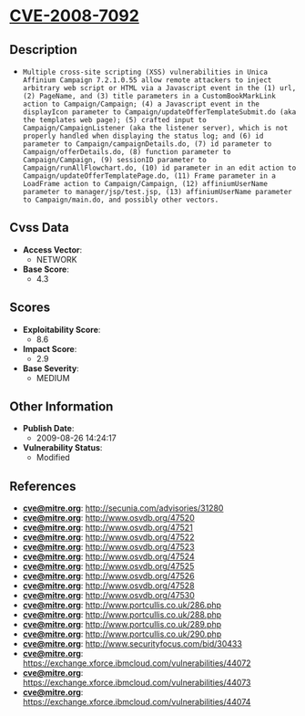 
# [CVE-2008-7092](https://cve.mitre.org/cgi-bin/cvename.cgi?name=CVE-2008-7092)

## Description

- `Multiple cross-site scripting (XSS) vulnerabilities in Unica Affinium Campaign 7.2.1.0.55 allow remote attackers to inject arbitrary web script or HTML via a Javascript event in the (1) url, (2) PageName, and (3) title parameters in a CustomBookMarkLink action to Campaign/Campaign; (4) a Javascript event in the displayIcon parameter to Campaign/updateOfferTemplateSubmit.do (aka the templates web page); (5) crafted input to Campaign/CampaignListener (aka the listener server), which is not properly handled when displaying the status log; and (6) id parameter to Campaign/campaignDetails.do, (7) id parameter to Campaign/offerDetails.do, (8) function parameter to Campaign/Campaign, (9) sessionID parameter to Campaign/runAllFlowchart.do, (10) id parameter in an edit action to Campaign/updateOfferTemplatePage.do, (11) Frame parameter in a LoadFrame action to Campaign/Campaign, (12) affiniumUserName parameter to manager/jsp/test.jsp, (13) affiniumUserName parameter to Campaign/main.do, and possibly other vectors.`

## Cvss Data

- **Access Vector**:
  - NETWORK
- **Base Score**:
  - 4.3

## Scores

- **Exploitability Score**:
  - 8.6
- **Impact Score**:
  - 2.9
- **Base Severity**:
  - MEDIUM

## Other Information

- **Publish Date**:
  - 2009-08-26 14:24:17
- **Vulnerability Status**:
  - Modified

## References

- **cve@mitre.org**: http://secunia.com/advisories/31280
- **cve@mitre.org**: http://www.osvdb.org/47520
- **cve@mitre.org**: http://www.osvdb.org/47521
- **cve@mitre.org**: http://www.osvdb.org/47522
- **cve@mitre.org**: http://www.osvdb.org/47523
- **cve@mitre.org**: http://www.osvdb.org/47524
- **cve@mitre.org**: http://www.osvdb.org/47525
- **cve@mitre.org**: http://www.osvdb.org/47526
- **cve@mitre.org**: http://www.osvdb.org/47528
- **cve@mitre.org**: http://www.osvdb.org/47530
- **cve@mitre.org**: http://www.portcullis.co.uk/286.php
- **cve@mitre.org**: http://www.portcullis.co.uk/288.php
- **cve@mitre.org**: http://www.portcullis.co.uk/289.php
- **cve@mitre.org**: http://www.portcullis.co.uk/290.php
- **cve@mitre.org**: http://www.securityfocus.com/bid/30433
- **cve@mitre.org**: https://exchange.xforce.ibmcloud.com/vulnerabilities/44072
- **cve@mitre.org**: https://exchange.xforce.ibmcloud.com/vulnerabilities/44073
- **cve@mitre.org**: https://exchange.xforce.ibmcloud.com/vulnerabilities/44074
